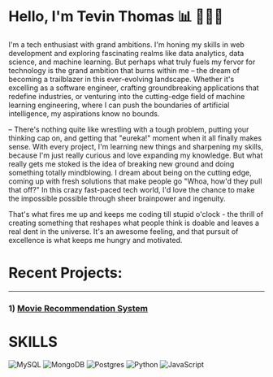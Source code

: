 
# Hello, I'm Tevin Thomas 📊 🧑🏾‍💻

I'm a tech enthusiast with grand ambitions. I'm honing my skills in web development and exploring fascinating realms like data analytics, data science, and machine learning. But perhaps what truly fuels my fervor for technology is the grand ambition that burns within me – the dream of becoming a trailblazer in this ever-evolving landscape. Whether it's excelling as a software engineer, crafting groundbreaking applications that redefine industries, or venturing into the cutting-edge field of machine learning engineering, where I can push the boundaries of artificial intelligence, my aspirations know no bounds.


– There's nothing quite like wrestling with a tough problem, putting your thinking cap on, and getting that "eureka!" moment when it all finally makes sense. With every project, I'm learning new things and sharpening my skills, because I'm just really curious and love expanding my knowledge. But what really gets me stoked is the idea of breaking new ground and doing something totally mindblowing. I dream about being on the cutting edge, coming up with fresh solutions that make people go "Whoa, how'd they pull that off?" In this crazy fast-paced tech world, I'd love the chance to make the impossible possible through sheer brainpower and ingenuity.


That's what fires me up and keeps me coding till stupid o'clock - the thrill of creating something that reshapes what people think is doable and leaves a real dent in the universe. It's an awesome feeling, and that pursuit of excellence is what keeps me hungry and motivated.


# Recent Projects:<br>
<hr>

### 1) [Movie Recommendation System](https://github.com/TevThom8/movie_recommendations_)

# SKILLS

![MySQL](https://img.shields.io/badge/mysql-%2300f.svg?style=for-the-badge&logo=mysql&logoColor=white)
![MongoDB](https://img.shields.io/badge/MongoDB-%234ea94b.svg?style=for-the-badge&logo=mongodb&logoColor=white)
![Postgres](https://img.shields.io/badge/postgres-%23316192.svg?style=for-the-badge&logo=postgresql&logoColor=white)
![Python](https://img.shields.io/badge/python-3670A0?style=for-the-badge&logo=python&logoColor=ffdd54)
![JavaScript](https://img.shields.io/badge/javascript-%23323330.svg?style=for-the-badge&logo=javascript&logoColor=%23F7DF1E)


